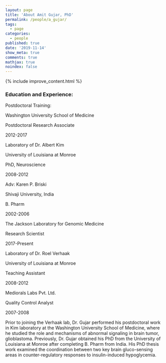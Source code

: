 ```yaml
---
layout: page
title: 'About Amit Gujar, PhD'
permalink: /people/a_gujar/
tags:
  - page
categories:
  - people
published: true
date: '2019-11-14'
show_meta: true
comments: true
mathjax: true
noindex: false
---
```

{% include improve_content.html %}

### Education and Experience:

Postdoctoral Training:

Washington University School of Medicine

Postdoctoral Research Associate

2012-2017

Laboratory of Dr. Albert Kim

University of Louisiana at Monroe

PhD, Neuroscience

2008-2012

Adv: Karen P. Briski

Shivaji University, India

B. Pharm

2002-2006

The Jackson Laboratory for Genomic Medicine

Research Scientist

2017-Present

Laboratory of Dr. Roel Verhaak

University of Louisiana at Monroe

Teaching Assistant

2008-2012

Mediorals Labs Pvt. Ltd.

Quality Control Analyst

2007-2008

Prior to joining the Verhaak lab, Dr. Gujar performed his postdoctoral work in Kim laboratory at the Washington University School of Medicine, where he studied the role and mechanisms of abnormal signaling in brain tumor, glioblastoma. Previously, Dr. Gujar obtained his PhD from the University of Louisiana at Monroe after completing B. Pharm from India. His PhD thesis work examined the coordination between two key brain gluco-sensing areas in counter-regulatory responses to insulin-induced hypoglycemia.
